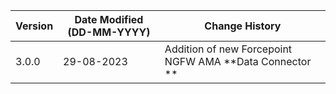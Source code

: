 | **Version** | **Date Modified (DD-MM-YYYY)** | **Change History**                                                 |
|-------------|--------------------------------|--------------------------------------------------------------------|
| 3.0.0       | 29-08-2023                     |	Addition of new Forcepoint NGFW AMA **Data Connector **         | 	                                                            |  
         
                                                                                                                 
